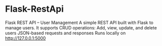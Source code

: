 # Flask-RestApi
Flask REST API – User Management  A simple REST API built with Flask to manage users. It supports CRUD operations:  Add, view, update, and delete users  JSON-based requests and responses  Runs locally on http://127.0.0.1:5000
